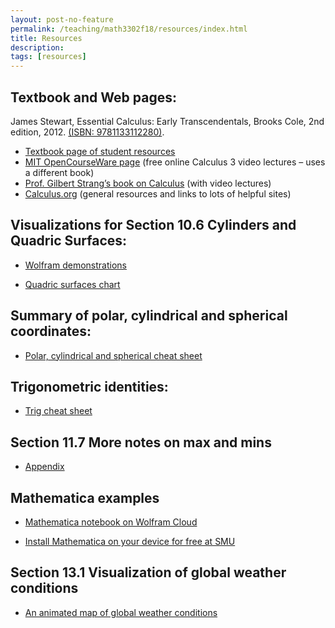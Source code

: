 ```yaml
---
layout: post-no-feature
permalink: /teaching/math3302f18/resources/index.html
title: Resources
description: 
tags: [resources]
---
```



## Textbook and Web pages:

James Stewart, Essential Calculus: Early Transcendentals, Brooks Cole, 2nd edition, 2012. [(ISBN: 9781133112280)](https://isbnsearch.org/isbn/9781133112280).

* [Textbook page of student resources](https://www.stewartcalculus.com/media/13_home.php)
* [MIT OpenCourseWare page](https://ocw.mit.edu/courses/mathematics/18-02-multivariable-calculus-fall-2007/) (free online Calculus 3 video lectures – uses a different book)
* [Prof. Gilbert Strang’s book on Calculus](https://ocw.mit.edu/resources/res-18-001-calculus-online-textbook-spring-2005/textbook/) (with video lectures)
* [Calculus.org](http://www.calculus.org/) (general resources and links to lots of helpful sites)


## Visualizations for Section 10.6 Cylinders and Quadric Surfaces:

* [Wolfram demonstrations](http://demonstrations.wolfram.com/CrossSectionsOfQuadraticSurfaces)

* <a href="/assets/quadric_surfaces_chart.pdf">Quadric surfaces chart </a> 

## Summary of polar, cylindrical and spherical coordinates:

* <a href="/assets/polar_cylindrical_spherical_cheat_sheet.pdf">Polar, cylindrical and spherical cheat sheet</a> 

## Trigonometric identities:

* <a href="/assets/trig_cheat_sheet.pdf">Trig cheat sheet</a>

## Section 11.7 More notes on max and mins

* <a href="/assets/11_7_appendix.pdf">Appendix</a> 

## Mathematica examples

* [Mathematica notebook on Wolfram Cloud](https://www.wolframcloud.com/objects/5b5c7e40-5f11-4f98-8952-4a5dc6b2d5bb)

* [Install Mathematica on your device for free at SMU](https://www.smu.edu/OIT/Services/Info/Mathematica)

## Section 13.1 Visualization of global weather conditions

* [An animated map of global weather conditions](https://earth.nullschool.net/about.html)






